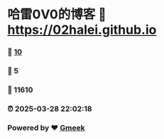 # 哈雷0V0的博客 :link: https://02halei.github.io 
### :page_facing_up: [10](https://02halei.github.io/tag.html) 
### :speech_balloon: 5 
### :hibiscus: 11610 
### :alarm_clock: 2025-03-28 22:02:18 
### Powered by :heart: [Gmeek](https://github.com/Meekdai/Gmeek)
